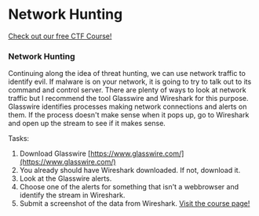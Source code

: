 # Network Hunting

[Check out our free CTF Course!](https://academy.hoppersroppers.org/mod/page/view.php?id=923)

### Network Hunting

Continuing along the idea of threat hunting, we can use network traffic to identify evil.
If malware is on your network, it is going to try to talk out to its command and control server. There are plenty of ways to look at network traffic but I recommend the tool Glasswire and Wireshark for this purpose. Glasswire identifies processes making network connections and alerts on them. If the process doesn't make sense when it pops up, go to Wireshark and open up the stream to see if it makes sense.

Tasks:

1. Download Glasswire [https://www.glasswire.com/](https://www.glasswire.com/)
2. You already should have Wireshark downloaded. If not, download it.
3. Look at the Glasswire alerts. 
4. Choose one of the alerts for something that isn't a webbrowser and identify the stream in Wireshark.
5. Submit a screenshot of the data from Wireshark.
[Visit the course page!](https://academy.hoppersroppers.org/mod/assign/view.php?id=923)
